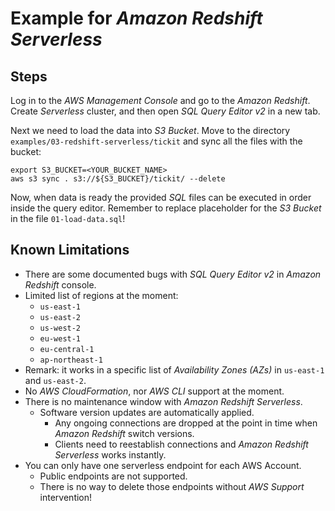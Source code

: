 # Example for *Amazon Redshift Serverless*

## Steps

Log in to the *AWS Management Console* and go to the *Amazon Redshift*. Create *Serverless* cluster, and then open
*SQL Query Editor v2* in a new tab.

Next we need to load the data into *S3 Bucket*. Move to the directory `examples/03-redshift-serverless/tickit` and sync
all the files with the bucket:

```shell
export S3_BUCKET=<YOUR_BUCKET_NAME>
aws s3 sync . s3://${S3_BUCKET}/tickit/ --delete
```

Now, when data is ready the provided *SQL* files can be executed in order inside the query editor. Remember to replace
placeholder for the *S3 Bucket* in the file `01-load-data.sql`!

## Known Limitations

- There are some documented bugs with *SQL Query Editor v2* in *Amazon Redshift* console.
- Limited list of regions at the moment:
  - `us-east-1`
  - `us-east-2`
  - `us-west-2`
  - `eu-west-1`
  - `eu-central-1`
  - `ap-northeast-1`
- Remark: it works in a specific list of *Availability Zones (AZs)* in `us-east-1` and `us-east-2`.
- No *AWS CloudFormation*, nor *AWS CLI* support at the moment.
- There is no maintenance window with *Amazon Redshift Serverless*.
  - Software version updates are automatically applied.
    - Any ongoing connections are dropped at the point in time when *Amazon Redshift* switch versions.
    - Clients need to reestablish connections and *Amazon Redshift Serverless* works instantly.
- You can only have one serverless endpoint for each AWS Account.
  - Public endpoints are not supported.
  - There is no way to delete those endpoints without *AWS Support* intervention!
